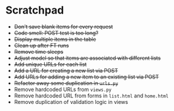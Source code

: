 # Scratchpad

- ~~Don't save blank items for every request~~
- ~~Code smell: POST test is too long?~~
- ~~Display multiple items in the table~~
- ~~Clean up after FT runs~~
- ~~Remove time sleeps~~
- ~~Adjust model so that items are associated with different lists~~
- ~~Add unique URLs for each list~~
- ~~Add a URL for creating a new list via POST~~
- ~~Add URLs for adding a new item to an existing list via POST~~
- ~~Refactor away some duplication in `urls.py`~~
- Remove hardcoded URLs from `views.py`
- Remove hardcoded URL from forms in `list.html` and `home.html`
- Remove duplication of validation logic in views
